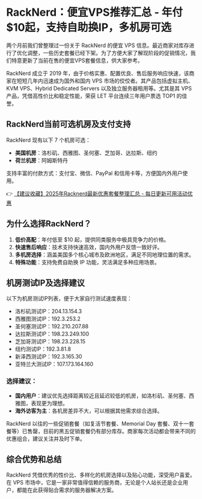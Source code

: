 # RackNerd：便宜VPS推荐汇总 - 年付$10起，支持自助换IP，多机房可选

两个月前我们曾整理过一份关于 RackNerd 的便宜 VPS 信息。最近商家对库存进行了优化调整，一些历史套餐已经下架。为了方便大家了解现阶段的促销情况，我们特意更新了当前在售的便宜VPS套餐信息，供大家参考。

RackNerd 成立于 2019 年，由于价格实惠、配置优良、售后服务响应快速，该商家在短短几年内迅速成为国外和国内 VPS 市场的佼佼者。其产品包括虚拟主机、KVM VPS、Hybrid Dedicated Servers 以及独立服务器租用等。尤其是其 VPS 产品，凭借高性价比和稳定性能，荣获 LET 平台连续三年用户票选 TOP1 的佳誉。

## RackNerd当前可选机房及支付支持

RackNerd 现有以下 7 个机房可选：
- **美国机房**：洛杉矶、西雅图、圣何塞、芝加哥、达拉斯、纽约
- **荷兰机房**：阿姆斯特丹

支持丰富的付款方式：支付宝、微信、PayPal 和信用卡等，方便国内外用户使用。

👉 [【建议收藏】2025年Racknerd最新优惠套餐整理汇总 - 每日更新可用活动优惠](https://bit.ly/Rack_Nerd)

## 为什么选择RackNerd？
1. **低价高配**：年付低至 $10 起，提供同类服务中极具竞争力的价格。
2. **快速售后响应**：技术支持快速高效，国内外用户反馈一致好评。
3. **多机房选择**：涵盖美国多个核心城市及欧洲地区，满足不同地理位置的需求。
4. **特殊功能**：支持免费自助换 IP 功能，灵活满足多种应用场景。

## 机房测试IP及选择建议

以下为机房测试IP列表，便于大家自行测试速度表现：
- 洛杉矶测试IP：204.13.154.3
- 西雅图测试IP：192.3.253.2
- 圣何塞测试IP：192.210.207.88
- 达拉斯测试IP：198.23.249.100
- 芝加哥测试IP：198.23.228.15
- 纽约测试IP：192.3.81.8
- 新泽西测试IP：192.3.165.30
- 亚特兰大测试IP：107.173.164.160

### 选择建议：
- **国内用户**：建议优先选择距离较近且延迟较低的机房，如洛杉矶、圣何塞、西雅图，表现更为理想。
- **海外访客为主**：各机房差异不大，可以根据其他需求综合选择。

RackNerd 以往的一些促销套餐（如复活节套餐、Memorial Day 套餐、双十一套餐等）已售罄，目前的黑五促销套餐仍有部分库存。商家每次活动都会带来不同的优惠组合，建议关注并及时下单。

## 综合优势和总结

RackNerd 凭借优秀的性价比、多样化的机房选择以及贴心功能，深受用户喜爱。在 VPS 市场中，它是一家非常值得信赖的服务商，无论是个人站长还是企业用户，都能在此获得贴合需求的服务器解决方案。